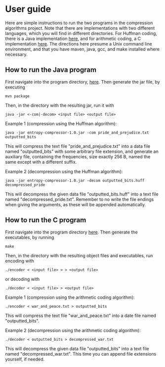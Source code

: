 # User guide

Here are simple instructions to run the two programs in the compression algorithms project. Note that there are implementations with two different languages, which you will find in different directories. For Huffman coding, there is a Java implementation [here](https://github.com/duckling747/Compressiontron/tree/master/entropy-compressor), and for arithmetic coding, a C implementation [here](https://github.com/duckling747/Compressiontron/tree/master/arithmetic_C_program). The directions here presume a Unix command line environment, and that you have maven, java, gcc, and make installed where necessary. 

## How to run the Java program

First navigate into the program directory, [here](https://github.com/duckling747/Compressiontron/tree/master/entropy-compressor). Then generate the jar file, by executing
```
mvn package
```
Then, in the directory with the resulting jar, run it with 
```
java -jar <-com|-decom> <input file> <output file>
```
Example 1 (compression using the Huffman algorithm):
```
java -jar entropy-compressor-1.0.jar -com pride_and_prejudice.txt outputted_bits
```
This will compress the text file "pride_and_prejudice.txt" into a data file named "outputted_bits" with some arbitrary file extension, and generate an auxiliary file, containing the frequencies, size exactly 256 B, named the same except with a different suffix.

Example 2 (decompression using the Huffman algorithm):
```
java -jar entropy-compressor-1.0.jar -decom outputted_bits.huff decompressed_pride
```
This will decompress the given data file "outputted_bits.huff" into a text file named "decompressed_pride.txt". Remember to no write the file endings when giving the arguments, as these will be appended automatically. 

## How to run the C program

First navigate into the program directory [here](https://github.com/duckling747/Compressiontron/tree/master/arithmetic_C_program). Then generate the executables, by running
```
make
```
Then, in the directory with the resulting object files and executables, run encoding with 
```
./encoder < <input file> > > <output file>
```
or decoding with
```
./decoder < <input file> > <output file>
```
Example 1 (compression using the arithmetic coding algorithm):
```
./encoder < war_and_peace.txt > outputted_bits
```
This will compress the text file "war_and_peace.txt" into a date file named "outputted_bits".

Example 2 (decompression using the arithmetic coding algorithm):
```
./decoder < outputted_bits > decompressed_war.txt
```
This will decompress the given data file "outputted_bits" into a text file named "decompressed_war.txt". This time you can append file extensions yourself, if needed. 
